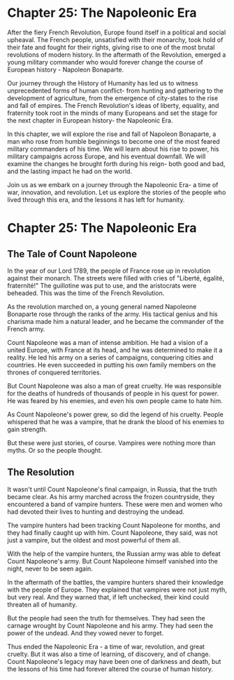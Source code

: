# Chapter 25: The Napoleonic Era

After the fiery French Revolution, Europe found itself in a political and social upheaval. The French people, unsatisfied with their monarchy, took hold of their fate and fought for their rights, giving rise to one of the most brutal revolutions of modern history. In the aftermath of the Revolution, emerged a young military commander who would forever change the course of European history - Napoleon Bonaparte.

Our journey through the History of Humanity has led us to witness unprecedented forms of human conflict- from hunting and gathering to the development of agriculture, from the emergence of city-states to the rise and fall of empires. The French Revolution's ideas of liberty, equality, and fraternity took root in the minds of many Europeans and set the stage for the next chapter in European history- the Napoleonic Era.

In this chapter, we will explore the rise and fall of Napoleon Bonaparte, a man who rose from humble beginnings to become one of the most feared military commanders of his time. We will learn about his rise to power, his military campaigns across Europe, and his eventual downfall. We will examine the changes he brought forth during his reign- both good and bad, and the lasting impact he had on the world.

Join us as we embark on a journey through the Napoleonic Era- a time of war, innovation, and revolution. Let us explore the stories of the people who lived through this era, and the lessons it has left for humanity.
# Chapter 25: The Napoleonic Era

## The Tale of Count Napoleone

In the year of our Lord 1789, the people of France rose up in revolution against their monarch. The streets were filled with cries of "Liberté, égalité, fraternité!" The guillotine was put to use, and the aristocrats were beheaded. This was the time of the French Revolution.

As the revolution marched on, a young general named Napoleone Bonaparte rose through the ranks of the army. His tactical genius and his charisma made him a natural leader, and he became the commander of the French army.

Count Napoleone was a man of intense ambition. He had a vision of a united Europe, with France at its head, and he was determined to make it a reality. He led his army on a series of campaigns, conquering cities and countries. He even succeeded in putting his own family members on the thrones of conquered territories.

But Count Napoleone was also a man of great cruelty. He was responsible for the deaths of hundreds of thousands of people in his quest for power. He was feared by his enemies, and even his own people came to hate him.

As Count Napoleone's power grew, so did the legend of his cruelty. People whispered that he was a vampire, that he drank the blood of his enemies to gain strength.

But these were just stories, of course. Vampires were nothing more than myths. Or so the people thought.

## The Resolution

It wasn't until Count Napoleone's final campaign, in Russia, that the truth became clear. As his army marched across the frozen countryside, they encountered a band of vampire hunters. These were men and women who had devoted their lives to hunting and destroying the undead.

The vampire hunters had been tracking Count Napoleone for months, and they had finally caught up with him. Count Napoleone, they said, was not just a vampire, but the oldest and most powerful of them all.

With the help of the vampire hunters, the Russian army was able to defeat Count Napoleone's army. But Count Napoleone himself vanished into the night, never to be seen again.

In the aftermath of the battles, the vampire hunters shared their knowledge with the people of Europe. They explained that vampires were not just myth, but very real. And they warned that, if left unchecked, their kind could threaten all of humanity.

But the people had seen the truth for themselves. They had seen the carnage wrought by Count Napoleone and his army. They had seen the power of the undead. And they vowed never to forget.

Thus ended the Napoleonic Era - a time of war, revolution, and great cruelty. But it was also a time of learning, of discovery, and of change. Count Napoleone's legacy may have been one of darkness and death, but the lessons of his time had forever altered the course of human history.